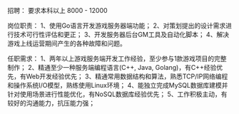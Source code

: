 招聘：
要求本科以上
8000 - 12000

岗位职责：
1、使用Go语言开发游戏服务器端功能；
2、对策划提出的设计需求进行技术可行性评估和更正；
3、开发服务器后台GM工具及自动化脚本；
4、解决游戏上线运营期间产生的各种故障和问题。

任职需求：
1、两年以上游戏服务端开发工作经验，至少参与1款游戏项目的完整制作；
2、精通至少一种服务端编程语言(C++, Java, Golang)，有C++经验优先，有Web开发经验优先；
3、精通常用数据结构和算法，熟悉TCP/IP网络编程和操作系统I/O模型，熟练使用Linux环境；
4、能独立完成MySQL数据库建模并针对使用场景进行性能优化，有NoSQL数据库经验优先；
5、工作积极主动，有较好的沟通能力，抗压能力强；
